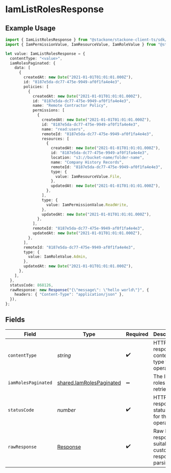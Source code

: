 # IamListRolesResponse

## Example Usage

```typescript
import { IamListRolesResponse } from "@stackone/stackone-client-ts/sdk/models/operations";
import { IamPermissionValue, IamResourceValue, IamRoleValue } from "@stackone/stackone-client-ts/sdk/models/shared";

let value: IamListRolesResponse = {
  contentType: "<value>",
  iamRolesPaginated: {
    data: [
      {
        createdAt: new Date("2021-01-01T01:01:01.000Z"),
        id: "8187e5da-dc77-475e-9949-af0f1fa4e4e3",
        policies: [
          {
            createdAt: new Date("2021-01-01T01:01:01.000Z"),
            id: "8187e5da-dc77-475e-9949-af0f1fa4e4e3",
            name: "Remote Contractor Policy",
            permissions: [
              {
                createdAt: new Date("2021-01-01T01:01:01.000Z"),
                id: "8187e5da-dc77-475e-9949-af0f1fa4e4e3",
                name: "read:users",
                remoteId: "8187e5da-dc77-475e-9949-af0f1fa4e4e3",
                resources: [
                  {
                    createdAt: new Date("2021-01-01T01:01:01.000Z"),
                    id: "8187e5da-dc77-475e-9949-af0f1fa4e4e3",
                    location: "s3://bucket-name/folder-name",
                    name: "Company History Records",
                    remoteId: "8187e5da-dc77-475e-9949-af0f1fa4e4e3",
                    type: {
                      value: IamResourceValue.File,
                    },
                    updatedAt: new Date("2021-01-01T01:01:01.000Z"),
                  },
                ],
                type: {
                  value: IamPermissionValue.ReadWrite,
                },
                updatedAt: new Date("2021-01-01T01:01:01.000Z"),
              },
            ],
            remoteId: "8187e5da-dc77-475e-9949-af0f1fa4e4e3",
            updatedAt: new Date("2021-01-01T01:01:01.000Z"),
          },
        ],
        remoteId: "8187e5da-dc77-475e-9949-af0f1fa4e4e3",
        type: {
          value: IamRoleValue.Admin,
        },
        updatedAt: new Date("2021-01-01T01:01:01.000Z"),
      },
    ],
  },
  statusCode: 868126,
  rawResponse: new Response("{\"message\": \"hello world\"}", {
    headers: { "Content-Type": "application/json" },
  }),
};
```

## Fields

| Field                                                                       | Type                                                                        | Required                                                                    | Description                                                                 |
| --------------------------------------------------------------------------- | --------------------------------------------------------------------------- | --------------------------------------------------------------------------- | --------------------------------------------------------------------------- |
| `contentType`                                                               | *string*                                                                    | :heavy_check_mark:                                                          | HTTP response content type for this operation                               |
| `iamRolesPaginated`                                                         | [shared.IamRolesPaginated](../../../sdk/models/shared/iamrolespaginated.md) | :heavy_minus_sign:                                                          | The list of roles was retrieved.                                            |
| `statusCode`                                                                | *number*                                                                    | :heavy_check_mark:                                                          | HTTP response status code for this operation                                |
| `rawResponse`                                                               | [Response](https://developer.mozilla.org/en-US/docs/Web/API/Response)       | :heavy_check_mark:                                                          | Raw HTTP response; suitable for custom response parsing                     |